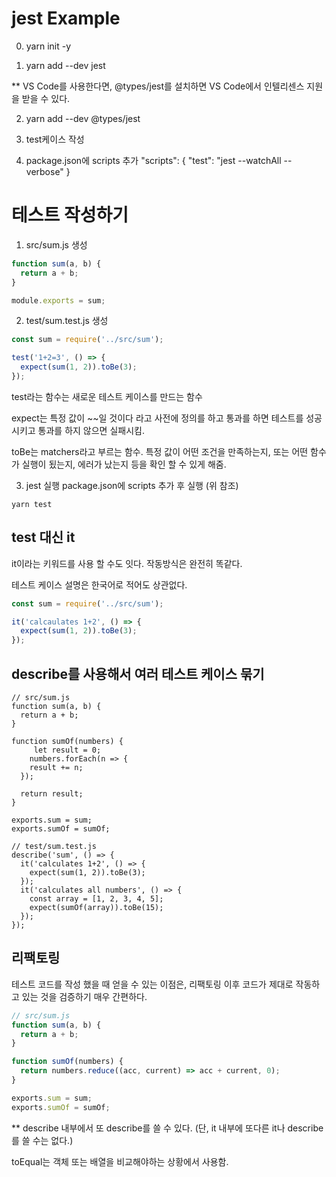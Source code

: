 # jest Example

0. yarn init -y

1. yarn add --dev jest

\*\* VS Code를 사용한다면, @types/jest를 설치하면 VS Code에서 인텔리센스 지원을 받을 수 있다.

2. yarn add --dev @types/jest

3. test케이스 작성

4. package.json에 scripts 추가 "scripts": { "test": "jest --watchAll --verbose" }

# 테스트 작성하기

1. src/sum.js 생성

```javascript
function sum(a, b) {
  return a + b;
}

module.exports = sum;
```

2. test/sum.test.js 생성

```javascript
const sum = require('../src/sum');

test('1+2=3', () => {
  expect(sum(1, 2)).toBe(3);
});
```

test라는 함수는 새로운 테스트 케이스를 만드는 함수

expect는 특정 값이 ~~일 것이다 라고 사전에 정의를 하고 통과를 하면 테스트를 성공시키고 통과를 하지 않으면 실패시킴.

toBe는 matchers라고 부르는 함수. 특정 값이 어떤 조건을 만족하는지, 또는 어떤 함수가 실행이 됬는지, 에러가 났는지 등을 확인 할 수 있게 해줌.

3. jest 실행 package.json에 scripts 추가 후 실행 (위 참조)

```
yarn test
```

## test 대신 it

it이라는 키워드를 사용 할 수도 잇다. 작동방식은 완전히 똑같다.

테스트 케이스 설명은 한국어로 적어도 상관없다.

```javascript
const sum = require('../src/sum');

it('calcaulates 1+2', () => {
  expect(sum(1, 2)).toBe(3);
});
```

## describe를 사용해서 여러 테스트 케이스 묶기

```javscript
// src/sum.js
function sum(a, b) {
  return a + b;
}

function sumOf(numbers) {
     let result = 0;
    numbers.forEach(n => {
    result += n;
  });

  return result;
}

exports.sum = sum;
exports.sumOf = sumOf;

// test/sum.test.js
describe('sum', () => {
  it('calculates 1+2', () => {
    expect(sum(1, 2)).toBe(3);
  });
  it('calculates all numbers', () => {
    const array = [1, 2, 3, 4, 5];
    expect(sumOf(array)).toBe(15);
  });
});
```

## 리팩토링

테스트 코드를 작성 했을 때 얻을 수 있는 이점은, 리팩토링 이후 코드가 제대로 작동하고 있는 것을 검증하기 매우 간편하다.

```javascript
// src/sum.js
function sum(a, b) {
  return a + b;
}

function sumOf(numbers) {
  return numbers.reduce((acc, current) => acc + current, 0);
}

exports.sum = sum;
exports.sumOf = sumOf;
```

\*\* describe 내부에서 또 describe를 쓸 수 있다. (단, it 내부에 또다른 it나 describe를 쓸 수는 없다.)

toEqual는 객체 또는 배열을 비교해야하는 상황에서 사용함.
